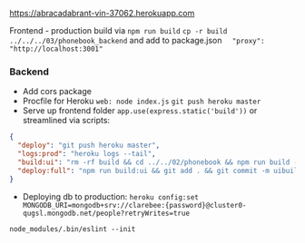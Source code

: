 
https://abracadabrant-vin-37062.herokuapp.com

Frontend - production build via `npm run build`
`cp -r build ../../../03/phonebook_backend`
and add to package.json
`  "proxy": "http://localhost:3001"`

### Backend
- Add cors package
- Procfile for Heroku `web: node index.js`
`git push heroku master`
- Serve up frontend folder
`app.use(express.static('build'))`
or streamlined via scripts:

```json
{
  "deploy": "git push heroku master",
  "logs:prod": "heroku logs --tail",
  "build:ui": "rm -rf build && cd ../../02/phonebook && npm run build --prod && cp -r build ../../03/phonebook_backend/",
  "deploy:full": "npm run build:ui && git add . && git commit -m uibuild && npm run deploy",
}
```
- Deploying db to production:
`heroku config:set MONGODB_URI=mongodb+srv://clarebee:{password}@cluster0-qugsl.mongodb.net/people?retryWrites=true`

`node_modules/.bin/eslint --init`
